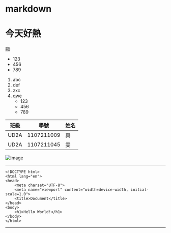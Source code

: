 # markdown

# 今天好熱

[嗨](https://www.google.com/webhp?hl=zh-TW&ictx=2&sa=X&ved=0ahUKEwjj7b7Xs-zoAhUTE4gKHasMAvsQPQgH) 

* 123
* 456
* 789

1. abc
2. def
3. zxc
4. qwe
    * 123
    * 456
    * 789
    
| 班級   |     學號   | 姓名    |
|--------|------------|--------|
| UD2A   | 1107211009 | 真    |
| UD2A   | 1107211045 | 雯   |

![image](https://www.sowhat.my/wp-content/uploads/2019/04/Twice-Yes-or-Yes-Group-SHot.jpg)





***

    <!DOCTYPE html>
    <html lang="en">
    <head>
        <meta charset="UTF-8">
        <meta name="viewport" content="width=device-width, initial-scale=1.0">
        <title>Document</title>
    </head>
    <body>
        <h1>Hello World!</h1>
    </body>
    </html>
***
